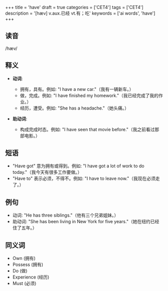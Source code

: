 +++
title = 'have'
draft = true
categories = ['CET4']
tags = ['CET4']
description = '[hæv] v.aux.已经 vt.有；吃'
keywords = ['ai words', 'have']
+++

## 读音
/hæv/

## 释义
- **动词**:
  - 拥有，具有。例如: "I have a new car."（我有一辆新车。）
  - 做，完成。例如: "I have finished my homework."（我已经完成了我的作业。）
  - 经历，遭受。例如: "She has a headache."（她头痛。）

- **助动词**:
  - 构成完成时态。例如: "I have seen that movie before."（我之前看过那部电影。）

## 短语
- "Have got" 意为拥有或得到。例如: "I have got a lot of work to do today."（我今天有很多工作要做。）
- "Have to" 表示必须，不得不。例如: "I have to leave now."（我现在必须走了。）

## 例句
- 动词: "He has three siblings."（他有三个兄弟姐妹。）
- 助动词: "She has been living in New York for five years."（她在纽约已经住了五年。）

## 同义词
- Own (拥有)
- Possess (拥有)
- Do (做)
- Experience (经历)
- Must (必须)
